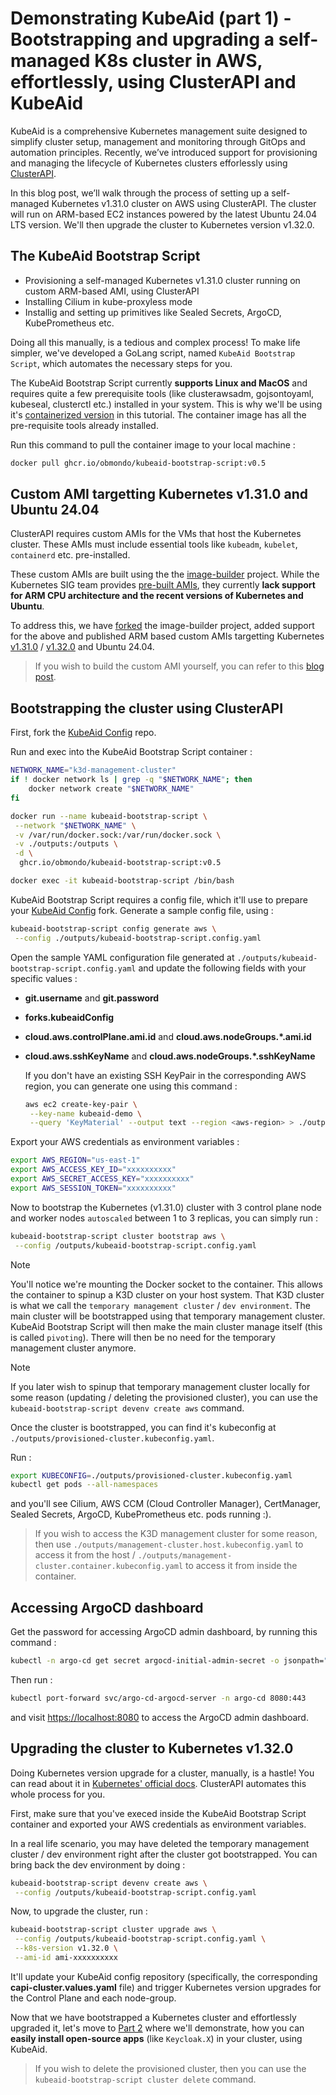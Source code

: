 # Demonstrating KubeAid (part 1) - Bootstrapping and upgrading a self-managed K8s cluster in AWS, effortlessly, using ClusterAPI and KubeAid

KubeAid is a comprehensive Kubernetes management suite designed to simplify cluster setup, management and monitoring through GitOps and automation principles. Recently, we’ve introduced support for provisioning and managing the lifecycle of Kubernetes clusters efforlessly using [ClusterAPI](https://cluster-api.sigs.k8s.io).

In this blog post, we’ll walk through the process of setting up a self-managed Kubernetes v1.31.0 cluster on AWS using ClusterAPI. The cluster will run on ARM-based EC2 instances powered by the latest Ubuntu 24.04 LTS version. We'll then upgrade the cluster to Kubernetes version v1.32.0.

## The KubeAid Bootstrap Script

- Provisioning a self-managed Kubernetes v1.31.0 cluster running on custom ARM-based AMI, using ClusterAPI
- Installing Cilium in kube-proxyless mode
- Installig and setting up primitives like Sealed Secrets, ArgoCD, KubePrometheus etc.

Doing all this manually, is a tedious and complex process! To make life simpler, we've developed a GoLang script, named `KubeAid Bootstrap Script`, which automates the necessary steps for you.

The KubeAid Bootstrap Script currently **supports Linux and MacOS** and requires quite a few prerequisite tools (like clusterawsadm, gojsontoyaml, kubeseal, clusterctl etc.) installed in your system. This is why we'll be using it's [containerized version](https://github.com/Obmondo/kubeaid-bootstrap-script/pkgs/container/kubeaid-bootstrap-script) in this tutorial. The container image has all the pre-requisite tools already installed.

Run this command to pull the container image to your local machine :

```sh
docker pull ghcr.io/obmondo/kubeaid-bootstrap-script:v0.5
```

## Custom AMI targetting Kubernetes v1.31.0 and Ubuntu 24.04

ClusterAPI requires custom AMIs for the VMs that host the Kubernetes cluster. These AMIs must include essential tools like `kubeadm`, `kubelet`, `containerd` etc. pre-installed.

These custom AMIs are built using the the [image-builder](https://github.com/kubernetes-sigs/image-builder) project. While the Kubernetes SIG team provides [pre-built AMIs](https://cluster-api-aws.sigs.k8s.io/topics/images/built-amis), they currently **lack support for ARM CPU architecture and the recent versions of Kubernetes and Ubuntu**.

To address this, we have [forked](https://github.com/Obmondo/image-builder) the image-builder project, added support for the above and published ARM based custom AMIs targetting Kubernetes [v1.31.0]() / [v1.32.0]() and Ubuntu 24.04.

> If you wish to build the custom AMI yourself, you can refer to this [blog post](https://github.com/Obmondo/kubeaid/blob/master/docs/aws/capi/ami.md).

## Bootstrapping the cluster using ClusterAPI

First, fork the [KubeAid Config](http://github.com/Obmondo/kubeaid-config) repo.

Run and exec into the KubeAid Bootstrap Script container :

```sh
NETWORK_NAME="k3d-management-cluster"
if ! docker network ls | grep -q "$NETWORK_NAME"; then
    docker network create "$NETWORK_NAME"
fi

docker run --name kubeaid-bootstrap-script \
 --network "$NETWORK_NAME" \
 -v /var/run/docker.sock:/var/run/docker.sock \
 -v ./outputs:/outputs \
 -d \
  ghcr.io/obmondo/kubeaid-bootstrap-script:v0.5

docker exec -it kubeaid-bootstrap-script /bin/bash
```

KubeAid Bootstrap Script requires a config file, which it'll use to prepare your [KubeAid Config](https://github.com/Obmondo/kubeaid-config) fork. Generate a sample config file, using :

```sh
kubeaid-bootstrap-script config generate aws \
 --config ./outputs/kubeaid-bootstrap-script.config.yaml
```

Open the sample YAML configuration file generated at `./outputs/kubeaid-bootstrap-script.config.yaml` and update the following fields with your specific values :

- **git.username** and **git.password**
- **forks.kubeaidConfig**
- **cloud.aws.controlPlane.ami.id** and **cloud.aws.nodeGroups.\*.ami.id**
- **cloud.aws.sshKeyName** and **cloud.aws.nodeGroups.\*.sshKeyName**

  If you don't have an existing SSH KeyPair in the corresponding AWS region, you can generate one using this command :

  ```sh
  aws ec2 create-key-pair \
   --key-name kubeaid-demo \
   --query 'KeyMaterial' --output text --region <aws-region> > ./outputs/kubeaid-demo.pem
  ```

Export your AWS credentials as environment variables :

```sh
export AWS_REGION="us-east-1"
export AWS_ACCESS_KEY_ID="xxxxxxxxxx"
export AWS_SECRET_ACCESS_KEY="xxxxxxxxxx"
export AWS_SESSION_TOKEN="xxxxxxxxxx"
```

Now to bootstrap the Kubernetes (v1.31.0) cluster with 3 control plane node and worker nodes `autoscaled` between 1 to 3 replicas, you can simply run :

```sh
kubeaid-bootstrap-script cluster bootstrap aws \
 --config /outputs/kubeaid-bootstrap-script.config.yaml
```

> [!NOTE]
>
> You'll notice we're mounting the Docker socket to the container. This allows the container to spinup a K3D cluster on your host system. That K3D cluster is what we call the `temporary management cluster` / `dev environment`. The main cluster will be bootstrapped using that temporary management cluster. KubeAid Bootstrap Script will then make the main cluster manage itself (this is called `pivoting`). There will then be no need for the temporary management cluster anymore.

> [!NOTE]
>
> If you later wish to spinup that temporary management cluster locally for some reason (updating / deleting the provisioned cluster), you can use the `kubeaid-bootstrap-script devenv create aws` command.

Once the cluster is bootstrapped, you can find it's kubeconfig at `./outputs/provisioned-cluster.kubeconfig.yaml`.

Run :

```sh
export KUBECONFIG=./outputs/provisioned-cluster.kubeconfig.yaml
kubectl get pods --all-namespaces
```

and you'll see Cilium, AWS CCM (Cloud Controller Manager), CertManager, Sealed Secrets, ArgoCD, KubePrometheus etc. pods running :).

> If you wish to access the K3D management cluster for some reason, then use `./outputs/management-cluster.host.kubeconfig.yaml` to access it from the host / `./outputs/management-cluster.container.kubeconfig.yaml` to access it from inside the container.

## Accessing ArgoCD dashboard

Get the password for accessing ArgoCD admin dashboard, by running this command :

```sh
kubectl -n argo-cd get secret argocd-initial-admin-secret -o jsonpath="{.data.password}" | base64 -d
```

Then run :

```sh
kubectl port-forward svc/argo-cd-argocd-server -n argo-cd 8080:443
```

and visit [https://localhost:8080](https://localhost:8080) to access the ArgoCD admin dashboard.

## Upgrading the cluster to Kubernetes v1.32.0

Doing Kubernetes version upgrade for a cluster, manually, is a hastle! You can read about it in [Kubernetes' official docs](https://kubernetes.io/docs/tasks/administer-cluster/kubeadm/kubeadm-upgrade/). ClusterAPI automates this whole process for you.

First, make sure that you've execed inside the KubeAid Bootstrap Script container and exported your AWS credentials as environment variables.

In a real life scenario, you may have deleted the temporary management cluster / dev environment right after the cluster got bootstrapped. You can bring back the dev environment by doing :

```sh
kubeaid-bootstrap-script devenv create aws \
 --config /outputs/kubeaid-bootstrap-script.config.yaml
```

Now, to upgrade the cluster, run :

```sh
kubeaid-bootstrap-script cluster upgrade aws \
 --config /outputs/kubeaid-bootstrap-script.config.yaml \
 --k8s-version v1.32.0 \
 --ami-id ami-xxxxxxxxxx
```

It'll update your KubeAid config repository (specifically, the corresponding **capi-cluster.values.yaml** file) and trigger Kubernetes version upgrades for the Control Plane and each node-group.

Now that we have bootstrapped a Kubernetes cluster and effortlessly upgraded it, let's move to [Part 2]() where we'll demonstrate, how you can **easily install open-source apps** (like `Keycloak.X`) in your cluster, using KubeAid.

> If you wish to delete the provisioned cluster, then you can use the `kubeaid-bootstrap-script cluster delete` command.
